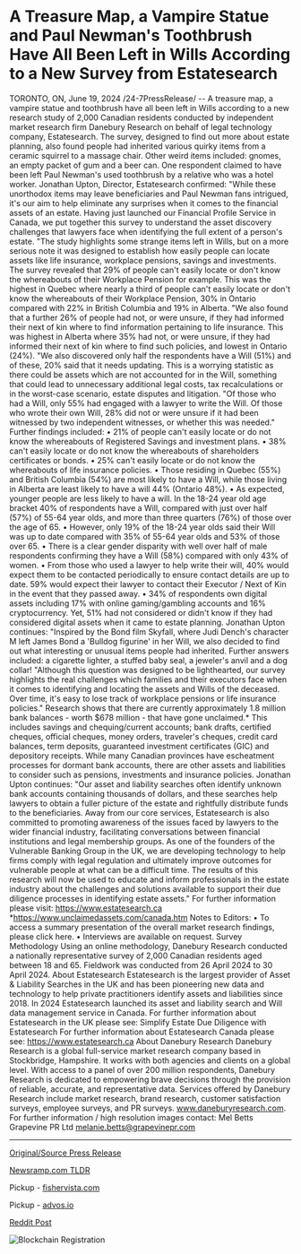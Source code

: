 # A Treasure Map, a Vampire Statue and Paul Newman's Toothbrush Have All Been Left in Wills According to a New Survey from Estatesearch

TORONTO, ON, June 19, 2024 /24-7PressRelease/ -- A treasure map, a vampire statue and toothbrush have all been left in Wills according to a new research study of 2,000 Canadian residents conducted by independent market research firm Danebury Research on behalf of legal technology company, Estatesearch. The survey, designed to find out more about estate planning, also found people had inherited various quirky items from a ceramic squirrel to a massage chair. Other weird items included: gnomes, an empty packet of gum and a beer can. One respondent claimed to have been left Paul Newman's used toothbrush by a relative who was a hotel worker.   Jonathan Upton, Director, Estatesearch confirmed: "While these unorthodox items may leave beneficiaries and Paul Newman fans intrigued, it's our aim to help eliminate any surprises when it comes to the financial assets of an estate. Having just launched our Financial Profile Service in Canada, we put together this survey to understand the asset discovery challenges that lawyers face when identifying the full extent of a person's estate.   "The study highlights some strange items left in Wills, but on a more serious note it was designed to establish how easily people can locate assets like life insurance, workplace pensions, savings and investments. The survey revealed that 29% of people can't easily locate or don't know the whereabouts of their Workplace Pension for example. This was the highest in Quebec where nearly a third of people can't easily locate or don't know the whereabouts of their Workplace Pension, 30% in Ontario compared with 22% in British Columbia and 19% in Alberta.  "We also found that a further 26% of people had not, or were unsure, if they had informed their next of kin where to find information pertaining to life insurance. This was highest in Alberta where 35% had not, or were unsure, if they had informed their next of kin where to find such policies, and lowest in Ontario (24%).  "We also discovered only half the respondents have a Will (51%) and of these, 20% said that it needs updating. This is a worrying statistic as there could be assets which are not accounted for in the Will, something that could lead to unnecessary additional legal costs, tax recalculations or in the worst-case scenario, estate disputes and litigation.   "Of those who had a Will, only 55% had engaged with a lawyer to write the Will. Of those who wrote their own Will, 28% did not or were unsure if it had been witnessed by two independent witnesses, or whether this was needed."  Further findings included:  •	21% of people can't easily locate or do not know the whereabouts of Registered Savings and investment plans. •	38% can't easily locate or do not know the whereabouts of shareholders certificates or bonds. •	25% can't easily locate or do not know the whereabouts of life insurance policies. •	Those residing in Quebec (55%) and British Columbia (54%) are most likely to have a Will, while those living in Alberta are least likely to have a will 44% (Ontario 48%). •	As expected, younger people are less likely to have a will. In the 18-24 year old age bracket 40% of respondents have a Will, compared with just over half (57%) of 55-64 year olds, and more than three quarters (76%) of those over the age of 65.  •	However, only 19% of the 18-24 year olds said their Will was up to date compared with 35% of 55-64 year olds and 53% of those over 65. •	There is a clear gender disparity with well over half of male respondents confirming they have a Will (58%) compared with only 43% of women. •	From those who used a lawyer to help write their will, 40% would expect them to be contacted periodically to ensure contact details are up to date. 59% would expect their lawyer to contact their Executor / Next of Kin in the event that they passed away. •	34% of respondents own digital assets including 17% with online gaming/gambling accounts and 16% cryptocurrency. Yet, 51% had not considered or didn't know if they had considered digital assets when it came to estate planning.  Jonathan Upton continues: "Inspired by the Bond film Skyfall, where Judi Dench's character M left James Bond a 'Bulldog figurine' in her Will, we also decided to find out what interesting or unusual items people had inherited. Further answers included: a cigarette lighter, a stuffed baby seal, a jeweler's anvil and a dog collar!   "Although this question was designed to be lighthearted, our survey highlights the real challenges which families and their executors face when it comes to identifying and locating the assets and Wills of the deceased. Over time, it's easy to lose track of workplace pensions or life insurance policies."   Research shows that there are currently approximately 1.8 million bank balances - worth $678 million - that have gone unclaimed.* This includes savings and chequing/current accounts; bank drafts, certified cheques, official cheques, money orders, traveler's cheques, credit card balances, term deposits, guaranteed investment certificates (GIC) and depository receipts. While many Canadian provinces have escheatment processes for dormant bank accounts, there are other assets and liabilities to consider such as pensions, investments and insurance policies.  Jonathan Upton continues: "Our asset and liability searches often identify unknown bank accounts containing thousands of dollars, and these searches help lawyers to obtain a fuller picture of the estate and rightfully distribute funds to the beneficiaries. Away from our core services, Estatesearch is also committed to promoting awareness of the issues faced by lawyers to the wider financial industry, facilitating conversations between financial institutions and legal membership groups. As one of the founders of the Vulnerable Banking Group in the UK, we are developing technology to help firms comply with legal regulation and ultimately improve outcomes for vulnerable people at what can be a difficult time. The results of this research will now be used to educate and inform professionals in the estate industry about the challenges and solutions available to support their due diligence processes in identifying estate assets."   For further information please visit: https://www.estatesearch.ca *https://www.unclaimedassets.com/canada.htm  Notes to Editors: •	To access a summary presentation of the overall market research findings, please click here. •	Interviews are available on request.   Survey Methodology Using an online methodology, Danebury Research conducted a nationally representative survey of 2,000 Canadian residents aged between 18 and 65. Fieldwork was conducted from 26 April 2024 to 30 April 2024.  About Estatesearch Estatesearch is the largest provider of Asset & Liability Searches in the UK and has been pioneering new data and technology to help private practitioners identify assets and liabilities since 2018. In 2024 Estatesearch launched its asset and liability search and Will data management service in Canada.  For further information about Estatesearch in the UK please see: Simplify Estate Due Diligence with Estatesearch For further information about Estatesearch Canada please see: https://www.estatesearch.ca  About Danebury Research Danebury Research is a global full-service market research company based in Stockbridge, Hampshire. It works with both agencies and clients on a global level. With access to a panel of over 200 million respondents, Danebury Research is dedicated to empowering brave decisions through the provision of reliable, accurate, and representative data. Services offered by Danebury Research include market research, brand research, customer satisfaction surveys, employee surveys, and PR surveys. www.daneburyresearch.com.   For further information / high resolution images contact: Mel Betts Grapevine PR Ltd melanie.betts@grapevinepr.com 

---

[Original/Source Press Release](https://www.24-7pressrelease.com/press-release/511810/a-treasure-map-a-vampire-statue-and-paul-newmans-toothbrush-have-all-been-left-in-wills-according-to-a-new-survey-from-estatesearch)
                    

[Newsramp.com TLDR](https://newsramp.com/curated-news/quirky-inheritances-and-estate-planning-challenges-revealed-in-canadian-study/f66a28db79059bd59fed84a0a498a554) 


Pickup - [fishervista.com](https://fishervista.com/en/survey-reveals-quirky-bequests-and-critical-gaps-in-estate-planning-among-canadians/20244273)

Pickup - [advos.io](https://advos.io/en/survey-reveals-quirky-will-inheritances-and-highlights-challenges-in-estate-planning/20244273)
 



[Reddit Post](https://www.reddit.com/r/Business_NewsRamp/comments/1dyacmu/quirky_inheritances_and_estate_planning/) 



![Blockchain Registration](https://cdn.newsramp.app/24-7PressRelease/qrcode/246/19/yarnmjPj.webp)